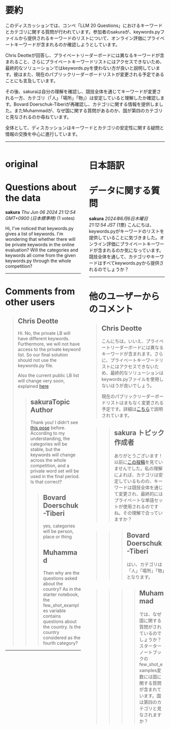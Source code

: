 # 要約 
このディスカッションでは、コンペ「LLM 20 Questions」におけるキーワードとカテゴリに関する質問が行われています。参加者のsakuraが、keywords.pyファイルから提供されるキーワードのリストについて、オンライン評価にプライベートキーワードが含まれるのか確認しようとしています。

Chris Deotteが回答し、プライベートリーダーボードには異なるキーワードが含まれること、さらにプライベートキーワードリストにはアクセスできないため、最終的なソリューションではkeywords.pyを使わない方が良いと説明しています。彼はまた、現在のパブリックリーダーボードリストが変更される予定であることにも言及しています。

その後、sakuraは自分の理解を確認し、競技全体を通じてキーワードが変更される一方、カテゴリ（「人」「場所」「物」）は安定していると理解したか確認します。Bovard Doerschuk-Tiberiが再確認し、カテゴリに関する情報を提供しました。またMuhammadが、なぜ国に関する質問があるのか、国が第四のカテゴリと見なされるのか尋ねています。

全体として、ディスカッションはキーワードとカテゴリの安定性に関する疑問と情報の交換を中心に進行しています。

---


<style>
.column-left{
  float: left;
  width: 47.5%;
  text-align: left;
}
.column-right{
  float: right;
  width: 47.5%;
  text-align: left;
}
.column-one{
  float: left;
  width: 100%;
  text-align: left;
}
</style>


<div class="column-left">

# original

# Questions about the data

**sakura** *Thu Jun 06 2024 21:12:54 GMT+0900 (日本標準時)* (1 votes)

Hi, I've noticed that keywords.py gives a list of keywords. I'm wondering that whether there will be private keywords in the online evaluation? Will the categories and keywords all come from the given keywords.py through the whole competition?



---

 # Comments from other users

> ## Chris Deotte
> 
> Hi. No, the private LB will have different keywords. Furthermore, we will not have access to the private keyword list. So our final solution should not use the keywords.py file.
> 
> Also the current public LB list will change very soon, explained [here](https://www.kaggle.com/competitions/llm-20-questions/discussion/509035)
> 
> 
> 
> > ## sakuraTopic Author
> > 
> > Thank you! I didn't see [this pose](https://www.kaggle.com/competitions/llm-20-questions/discussion/509035) before. According to my understanding, the categories will be stable, but the keywords will change across the whole competition, and a private word set will be used in the final period. Is that correct?
> > 
> > 
> > 
> > > ## Bovard Doerschuk-Tiberi
> > > 
> > > yes, categories will be person, place or thing
> > > 
> > > 
> > > 
> > > ## Muhammad
> > > 
> > > Then why are the questions asked about the country? As in the starter notebook, the few_shot_examples variable contains questions about the country. Is the country considered as the fourth category? 
> > > 
> > > 
> > > 


---



</div>
<div class="column-right">

# 日本語訳

# データに関する質問
**sakura** *2024年6月6日木曜日 21:12:54 JST* (1票)
こんにちは、keywords.pyがキーワードのリストを提供していることに気づきました。オンライン評価にプライベートキーワードが含まれるのか気になっています。競技全体を通して、カテゴリやキーワードはすべてkeywords.pyから提供されるのでしょうか？

---
 # 他のユーザーからのコメント
> ## Chris Deotte
> 
> こんにちは。いいえ、プライベートリーダーボードには異なるキーワードが含まれます。さらに、プライベートキーワードリストにはアクセスできないため、最終的なソリューションはkeywords.pyファイルを使用しないほうが良いでしょう。
> 
> 現在のパブリックリーダーボードリストはまもなく変更される予定です。詳細は[こちら](https://www.kaggle.com/competitions/llm-20-questions/discussion/509035)で説明されています。

> > ## sakura トピック作成者
> > 
> > ありがとうございます！以前に[この投稿](https://www.kaggle.com/competitions/llm-20-questions/discussion/509035)を見ていませんでした。私の理解によれば、カテゴリは安定しているものの、キーワードは競技全体を通じて変更され、最終的にはプライベートな単語セットが使用されるのですね。その理解で合っていますか？

> > > ## Bovard Doerschuk-Tiberi
> > > 
> > > はい、カテゴリは「人」「場所」「物」となります。

> > > > ## Muhammad
> > > > 
> > > > では、なぜ国に関する質問がされているのでしょうか？スターターノートブックのfew_shot_examples変数には国に関する質問が含まれています。国は第四のカテゴリと見なされますか？


</div>